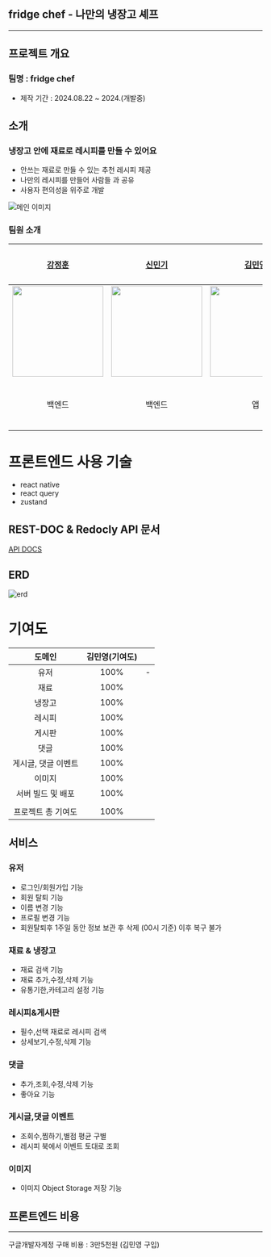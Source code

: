 ## fridge chef - 나만의 냉장고 셰프

---

## 프로젝트 개요
### 팀명 : fridge chef

- 제작 기간 : 2024.08.22 ~ 2024.(개발중)

## 소개
### 냉장고 안에 재료로 레시피를 만들 수 있어요

- 안쓰는 재료로 만들 수 있는 추천 레시피 제공
- 나만의 레시피를 만들어 사람들 과 공유
- 사용자 편의성을 위주로 개발

![메인 이미지](docs/intro.png)


### 팀원 소개

| [강정훈](https://github.com/JHKoder) | [신민기](https://github.com/ABCganada) | [김민영](https://github.com/alsendrha) | 이서인  |
|:-----------------------:|:-----------------------------------:|:-----------------------------------:|:----:|
| <img src="https://avatars.githubusercontent.com/u/105915960?v=4" width="180"/> | <img src="https://avatars.githubusercontent.com/u/96655921?s=96&v=4" width="180"/> |<img src="https://avatars.githubusercontent.com/u/95726561?s=96&v=4" width="180"/> |         |
| 백엔드  |  백엔드 |  앱 |  디자이너   |

# 프론트엔드 사용 기술
- react native
- react query
- zustand

## REST-DOC & Redocly API 문서
[API DOCS](https://fridgebe.site/docs.html)

## ERD
![erd](docs/db_erd6.png)

# 기여도

|     도메인     | 김민영(기여도) |  |
|:-----------:|:--------:|:--------:|
|     유저      |   100%   |    -     |
|     재료      |   100%    |       |
|     냉장고     |   100%    |       |
|     레시피     |   100%    |       |
|     게시판     |   100%   |        |
|     댓글      |   100%   |        |
| 게시글, 댓글 이벤트 |   100%   |        |
|     이미지     |   100%   |        |
| 서버 빌드 및 배포  |   100%   |        |
|             |          |          |
| 프로젝트 총 기여도  |   100%    |       |

## 서비스
### 유저
- 로그인/회원가입 기능
- 회원 탈퇴 기능
- 이름 변경 기능
- 프로필 변경 기능
- 회원탈퇴후 1주일 동안 정보 보관 후 삭제 (00시 기준) 이후 복구 불가
### 재료 & 냉장고
- 재료 검색 기능
- 재료 추가,수정,삭제 기능
- 유통기한,카테고리 설정 기능
### 레시피&게시판
- 필수,선택 재료로 레시피 검색
- 상세보기,수정,삭제 기능
### 댓글
- 추가,조회,수정,삭제 기능
- 좋아요 기능
### 게시글,댓글 이벤트
- 조회수,찜하기,별점 평균 구별
- 레시피 북에서 이벤트 토대로 조회
### 이미지
- 이미지 Object Storage 저장 기능

## 프론트엔드 비용

---

구글개발자계정 구매 비용 : 3만5천원 (김민영 구입)<p>




